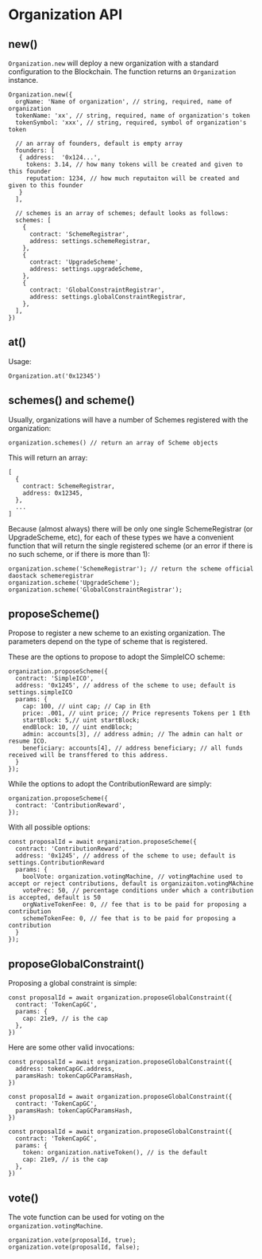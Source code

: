 # Organization API

## new()

`Organization.new` will deploy a new organization with a standard configuration to
the Blockchain. The function returns an `Organization` instance.

    Organization.new({
      orgName: 'Name of organization', // string, required, name of organization
      tokenName: 'xx', // string, required, name of organization's token
      tokenSymbol: 'xxx', // string, required, symbol of organization's token

      // an array of founders, default is empty array
      founders: [
       { address:  '0x124...',
         tokens: 3.14, // how many tokens will be created and given to this founder
         reputation: 1234, // how much reputaiton will be created and given to this founder
       }
      ],  

      // schemes is an array of schemes; default looks as follows:  
      schemes: [
        {
          contract: 'SchemeRegistrar',
          address: settings.schemeRegistrar,
        },
        {
          contract: 'UpgradeScheme',
          address: settings.upgradeScheme,
        },
        {
          contract: 'GlobalConstraintRegistrar',
          address: settings.globalConstraintRegistrar,
        },
      ],
    })


## at()

Usage:

    Organization.at('0x12345')

## schemes() and scheme()

Usually, organizations will have a number of Schemes registered with the organization:

    organization.schemes() // return an array of Scheme objects

This will return an array:

    [
      {
        contract: SchemeRegistrar,
        address: 0x12345,
      },
      ...
    ]

Because (almost always) there will be only one single SchemeRegistrar (or UpgradeScheme, etc),
for each of these types we have a convenient function that will return the single registered scheme
(or an error if there is no such scheme, or if there is more than 1):


    organization.scheme('SchemeRegistrar'); // return the scheme official daostack schemeregistrar
    organization.scheme('UpgradeScheme');
    organization.scheme('GlobalConstraintRegistrar');


## proposeScheme()

Propose to register a new scheme to an existing organization. The parameters depend on the
type of scheme that is registered.

These are the options to propose to adopt the SimpleICO scheme:

    organization.proposeScheme({
      contract: 'SimpleICO',
      address: '0x1245', // address of the scheme to use; default is settings.simpleICO
      params: {
        cap: 100, // uint cap; // Cap in Eth
        price: .001, // uint price; // Price represents Tokens per 1 Eth
        startBlock: 5,// uint startBlock;
        endBlock: 10, // uint endBlock;
        admin: accounts[3], // address admin; // The admin can halt or resume ICO.
        beneficiary: accounts[4], // address beneficiary; // all funds received will be transffered to this address.
      }
    });

While the options to adopt the ContributionReward are simply:

    organization.proposeScheme({
      contract: 'ContributionReward',
    });

With all possible options:


    const proposalId = await organization.proposeScheme({
      contract: 'ContributionReward',
      address: '0x1245', // address of the scheme to use; default is settings.ContributionReward
      params: {
        boolVote: organization.votingMachine, // votingMachine used to accept or reject contributions, default is organizaiton.votingMAchine
        votePrec: 50, // percentage conditions under which a contribution is accepted, default is 50
        orgNativeTokenFee: 0, // fee that is to be paid for proposing a contribution
        schemeTokenFee: 0, // fee that is to be paid for proposing a contribution
      }
    });

## proposeGlobalConstraint()

Proposing a global constraint is simple:

    const proposalId = await organization.proposeGlobalConstraint({
      contract: 'TokenCapGC',
      params: {
        cap: 21e9, // is the cap
      },
    })

Here are some other valid invocations:

    const proposalId = await organization.proposeGlobalConstraint({
      address: tokenCapGC.address,
      paramsHash: tokenCapGCParamsHash,
    })

    const proposalId = await organization.proposeGlobalConstraint({
      contract: 'TokenCapGC',
      paramsHash: tokenCapGCParamsHash,
    })

    const proposalId = await organization.proposeGlobalConstraint({
      contract: 'TokenCapGC',
      params: {
        token: organization.nativeToken(), // is the default
        cap: 21e9, // is the cap
      },
    })

## vote()

The vote function can be used for voting on the `organization.votingMachine`.

    organization.vote(proposalId, true);
    organization.vote(proposalId, false);
